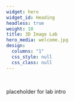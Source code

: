 ```yaml
---
widget: hero
widget_id: Heading
headless: true
weight: 10
title: 3D Image Lab
hero_media: welcome.jpg
design:
  columns: "1"
  css_style: null
  css_class: null
---
```

<br>

placeholder for lab intro
